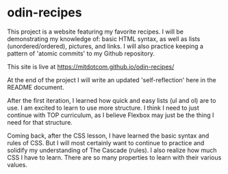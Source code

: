 # odin-recipes

This project is a website featuring my favorite recipes. I will be demonstrating my knowledge of: basic HTML syntax, as well as lists (unordered/ordered), pictures, and links. I will also practice keeping a pattern of 'atomic commits' to my Github repository.

This site is live at https://mitdotcom.github.io/odin-recipes/

At the end of the project I will write an updated 'self-reflection' here in the README document.

After the first iteration, I learned how quick and easy lists (ul and ol) are to use. I am excited to learn to use more structure. I think I need to just continue with TOP curriculum, as I believe Flexbox may just be the thing I need for that structure.

Coming back, after the CSS lesson, I have learned the basic syntax and rules of CSS. But I will most certainly want to continue to practice and solidify my understanding of The Cascade (rules). I also realize how much CSS I have to learn. There are so many properties to learn with their various values.
